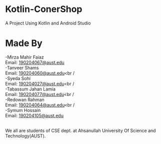 # Kotlin-ConerShop
A Project Using Kotlin and Android Studio

# Made By 
-Mirza Mahir Faiaz<br />
Email: 190204067@aust.edu<br />
-Tanveer Shams<br />
Email: 190204060@aust.edu<br /<br />
-Syeda Sohi<br />
Email: 190204027@aust.edu<br /<br />
-Tabassum Jahan Lamia<br />
Email: 190204077@aust.edu<br /<br />
-Redowan Rahman<br />
Email: 190204064@aust.edu<br /<br />
-Symum Hossain<br />
Email: 190204105@aust.edu<br /><br />

We all are students of CSE dept. at Ahsanullah University Of Science and Technology(AUST).


 
